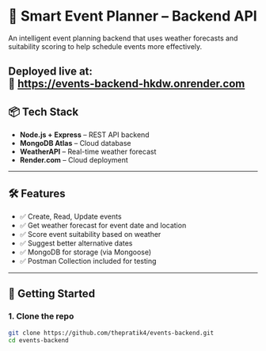 # 🧠 Smart Event Planner – Backend API

An intelligent event planning backend that uses weather forecasts and suitability scoring to help schedule events more effectively.

Deployed live at:  
🔗 https://events-backend-hkdw.onrender.com
---

## 📦 Tech Stack

- **Node.js + Express** – REST API backend
- **MongoDB Atlas** – Cloud database
- **WeatherAPI** – Real-time weather forecast
- **Render.com** – Cloud deployment

---

## 🛠 Features

- ✅ Create, Read, Update events
- ✅ Get weather forecast for event date and location
- ✅ Score event suitability based on weather
- ✅ Suggest better alternative dates
- ✅ MongoDB for storage (via Mongoose)
- ✅ Postman Collection included for testing

---

## 🚀 Getting Started

### 1. Clone the repo

```bash
git clone https://github.com/thepratik4/events-backend.git
cd events-backend
